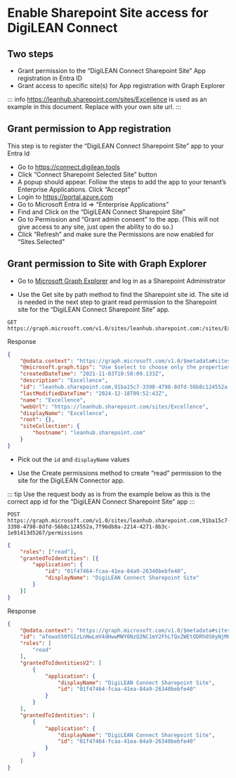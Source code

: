 # Enable Sharepoint Site access for DigiLEAN Connect

## Two steps

 - Grant permission to the “DigiLEAN Connect Sharepoint Site” App registration in Entra ID
 - Grant access to specific site(s) for App registration with Graph Explorer 

::: info
https://leanhub.sharepoint.com/sites/Excellence is used as an example in this document. Replace with your own site url.
:::


## Grant permission to App registration

This step is to register the “DigiLEAN  Connect Sharepoint Site” app to your Entra Id 

 - Go to https://connect.digilean.tools
 - Click “Connect Sharepoint Selected Site” button
 - A popup should appear. Follow the steps to add the app to your tenant’s Enterprise Applications. Click “Accept”
 - Login to https://portal.azure.com
 - Go to Microsoft Entra Id => “Enterprise Applications”
 - Find and Click on the “DigiLEAN Connect Sharepoint Site”
 - Go to Permission and “Grant admin consent” to the app. (This will not give access to any site, just open the ability to do so.)
 - Click “Refresh” and make sure the Permissions are now enabled for “Sites.Selected”


## Grant permission to Site with Graph Explorer

- Go to [Microsoft Graph Explorer](https://developer.microsoft.com/en-us/graph/graph-explorer) and log in as a Sharepoint Administrator 

- Use the Get site by path method to find the Sharepoint site id. The site id is needed in the next step to grant read permission to the Sharepoint site for the “DigiLEAN  Connect Sharepoint Site” app.  

```http
GET https://graph.microsoft.com/v1.0/sites/leanhub.sharepoint.com:/sites/Excellence
```
Response
```json
{
    "@odata.context": "https://graph.microsoft.com/v1.0/$metadata#sites/$entity",
    "@microsoft.graph.tips": "Use $select to choose only the properties your app needs, as this can lead to performance improvements. For example: GET sites('<key>')/microsoft.graph.getByPath(path=<key>)?$select=displayName,error",
    "createdDateTime": "2021-11-03T10:58:09.133Z",
    "description": "Excellence",
    "id": "leanhub.sharepoint.com,91ba15c7-3398-4798-8dfd-56b8c124552a,7f96db8a-2214-4271-8b3c-1e91413d5267",
    "lastModifiedDateTime": "2024-12-18T09:52:43Z",
    "name": "Excellence",
    "webUrl": "https://leanhub.sharepoint.com/sites/Excellence",
    "displayName": "Excellence",
    "root": {},
    "siteCollection": {
        "hostname": "leanhub.sharepoint.com"
    }
}
```

- Pick out the `id` and `displayName` values

- Use the Create permissions method to create “read” permission to the site for the DigiLEAN Connector app. 

::: tip 
Use the request body as is from the example below as this is the correct app id for the “DigiLEAN Connect Sharepoint Site” app 
:::

```http
POST https://graph.microsoft.com/v1.0/sites/leanhub.sharepoint.com,91ba15c7-3398-4798-8dfd-56b8c124552a,7f96db8a-2214-4271-8b3c-1e91413d5267/permissions
```
```json
{
    "roles": ["read"],
    "grantedToIdentities": [{
        "application": {
            "id": "01f47464-fcaa-41ea-84a9-26340bebfe40",
            "displayName": "DigiLEAN Connect Sharepoint Site"
        }
    }]
}
```

Response
```json
{
    "@odata.context": "https://graph.microsoft.com/v1.0/$metadata#sites('leanhub.sharepoint.com%2C91ba15c7-3398-4798-8dfd-56b8c124552a%2C7f96db8a-2214-4271-8b3c-1e91413d5267')/permissions/$entity",
    "id": "aTowaS50fG1zLnNwLmV4dHwwMWY0NzQ2NC1mY2FhLTQxZWEtODRhOS0yNjM0MGJlYmZlNDBAYTI4OWJlYTYtM2IwNS00MGMxLWE2ODQtOGY4MTY4M2Y1ZGFh",
    "roles": [
        "read"
    ],
    "grantedToIdentitiesV2": [
        {
            "application": {
                "displayName": "DigiLEAN Connect Sharepoint Site",
                "id": "01f47464-fcaa-41ea-84a9-26340bebfe40"
            }
        }
    ],
    "grantedToIdentities": [
        {
            "application": {
                "displayName": "DigiLEAN Connect Sharepoint Site",
                "id": "01f47464-fcaa-41ea-84a9-26340bebfe40"
            }
        }
    ]
}
```